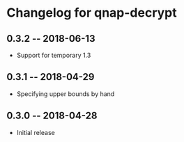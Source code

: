 # Changelog for qnap-decrypt

## 0.3.2 -- 2018-06-13

* Support for temporary 1.3

## 0.3.1 -- 2018-04-29

* Specifying upper bounds by hand

## 0.3.0 -- 2018-04-28

* Initial release
